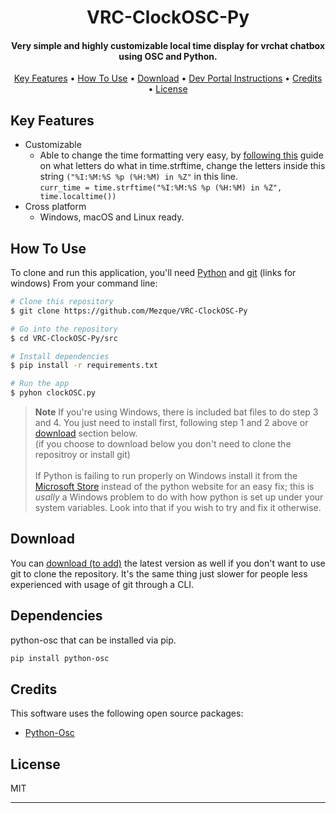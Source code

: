<h1 align="center">
  VRC-ClockOSC-Py
</h1>

<h4 align="center">Very simple and highly customizable local time display for vrchat chatbox using OSC and Python.</h4>

<p align="center">
  <a href="#key-features">Key Features</a> •
  <a href="#how-to-use">How To Use</a> •
  <a href="#download">Download</a> •
  <a href="#spotify-dev-portal">Dev Portal Instructions</a> •
  <a href="#credits">Credits</a> •
  <a href="#license">License</a>
</p>

## Key Features
* Customizable
  - Able to change the time formatting very easy, by [following this](https://docs.python.org/2/library/time.html#time.strftime) guide on what letters do what in time.strftime, change the letters inside this string `("%I:%M:%S %p (%H:%M) in %Z"` in this line.</br> `curr_time = time.strftime("%I:%M:%S %p (%H:%M) in %Z", time.localtime())`
* Cross platform
  - Windows, macOS and Linux ready.
## How To Use

To clone and run this application, you'll need [Python](https://www.python.org/downloads/) and [git](https://gitforwindows.org/) (links for windows) From your command line:

```bash
# Clone this repository
$ git clone https://github.com/Mezque/VRC-ClockOSC-Py

# Go into the repository
$ cd VRC-ClockOSC-Py/src

# Install dependencies
$ pip install -r requirements.txt

# Run the app
$ pyhon clockOSC.py
```
> **Note**
> If you're using Windows, there is included bat files to do step 3 and 4. You just need to install first, following step 1 and 2 above or <a href="#download">download</a> section below. </br>
> (if you choose to download below you don't need to clone the repositroy or install git) </br> </br>
> If Python is failing to run properly on Windows install it from the [Microsoft Store](https://apps.microsoft.com/store/detail/python-311/9NRWMJP3717K?hl=en-us&gl=us) instead of the python website for an easy fix; this is *usally* a Windows problem to do with how python is set up under your system variables. Look into that if you wish to try and fix it otherwise.</br>

## Download

You can [download (to add)]() the latest version as well if you don't want to use git to clone the repository. It's the same thing just slower for people less experienced with usage of git through a CLI.

## Dependencies
python-osc that can be installed via pip.
```bash
pip install python-osc
```

## Credits
This software uses the following open source packages:

- [Python-Osc](https://pypi.org/project/python-osc/)
## License

MIT

---

